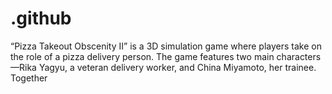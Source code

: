 # .github
“Pizza Takeout Obscenity II” is a 3D simulation game where players take on the role of a pizza delivery person. The game features two main characters—Rika Yagyu, a veteran delivery worker, and China Miyamoto, her trainee. Together
